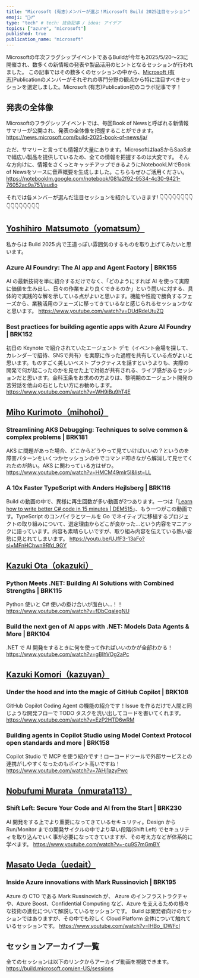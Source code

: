 ```yaml
---
title: "Microsoft (有志)メンバーが選ぶ！Microsoft Build 2025注目セッション"
emoji: "💁‍♂️"
type: "tech" # tech: 技術記事 / idea: アイデア
topics: ["azure", "microsoft"]
published: true
publication_name: "microsoft"
---
```


Microsoftの年次フラグシップイベントであるBuildが今年も2025/5/20～23に開催され、数多くの新情報の発表や製品活用のヒントとなるセッションが行われました。
この記事ではその数多くのセッションの中から、[Microsoft (有志)](https://zenn.dev/p/microsoft)Publicationのメンバーがそれぞれの専門分野の観点から特に注目すべきセッションを選定しました。Microsoft (有志)Publication初のコラボ記事です！


## 発表の全体像
Microsoftのフラグシップイベントでは、毎回Book of Newsと呼ばれる新情報サマリーが公開され、発表の全体像を把握することができます。
https://news.microsoft.com/build-2025-book-of-news/ja/

ただ、サマリーと言っても情報が大量にあります。MicrosoftはIaaSからSaaSまで幅広い製品を提供しているため、全ての情報を把握するのは大変です。
そんな方向けに、情報をさくっとキャッチアップできるようにNotebookLMでBook of Newsをソースに音声概要を生成しました。こちらもぜひご活用ください。
https://notebooklm.google.com/notebook/081a2f92-9534-4c30-9421-76052ac9a751/audio

それでは各メンバーが選んだ注目セッションを紹介していきます!
👇👇👇👇👇👇👇👇👇👇👇👇👇👇👇👇

## [Yoshihiro  Matsumoto（yomatsum）](https://zenn.dev/yomatsum)
私からは Build 2025 内で王道っぽい雰囲気のするものを取り上げてみたいと思います。
### Azure AI Foundry: The AI app and Agent Factory | BRK155
AI の最新技術を単に紹介するだけでなく、「どのようにすれば AI を使って実際に価値を生み出し、日々の作業をより良くできるのか」という問いに対する、具体的で実践的な解を示している点がよいと思います。機能や性能で勝負するフェーズから、業務活用のフェーズに移ってきているなと感じられるセッションかなと思います。
https://www.youtube.com/watch?v=DUdRdeUtuZQ

### Best practices for building agentic apps with Azure AI Foundry | BRK152
初日の Keynote で紹介されていたエージェント デモ（イベント会場を探して、カレンダーで招待、SNSで共有）を実際に作った過程を共有している点がよいと思います。ものすごく美しいベスト プラクティスを話すというよりも、実際の開発で何が起こったのかを見せた上で対処が共有される、ライブ感があるセッションだと思います。金科玉条をお求めの方よりは、黎明期のエージェント開発の苦労話を他山の石としたい方にお勧めします。
https://www.youtube.com/watch?v=WH9iBu9hT4E

## [Miho Kurimoto（mihohoi）](https://zenn.dev/mihohoi)
### Streamlining AKS Debugging: Techniques to solve common & complex problems | BRK181
AKS に問題があった場合、どこからどうやって見ていけばいいの？というのを障害パターンをいくつかセッションの中でコマンド叩きながら解消して見せてくれたのが熱い。AKS に関わっている方はぜひ。
https://www.youtube.com/watch?v=HMCM49mIr5I&list=LL

### A 10x Faster TypeScript with Anders Hejlsberg | BRK116
Build の動画の中で、異様に再生回数が多い動画が2つあります。一つは「[Learn how to write better C# code in 15 minutes | DEM515](https://youtu.be/-Jyj4xlwss8?si=vr69bq3GirRARvSU)」、もう一つがこの動画です。TypeScript のコンパイラとツールを Go でネイティブに移植するプロジェクトの取り組みについて、選定理由からどこが良かった...という内容をマニアックに語っています。内容も素晴らしいですが、取り組み内容を伝えている熱い姿勢に見とれてしまいます。
https://youtu.be/UJfF3-13aFo?si=MFnHChwn9Rfd_9GY

## [Kazuki Ota（okazuki）](https://zenn.dev/okazuki)
### Python Meets .NET: Building AI Solutions with Combined Strengths | BRK115
Python 使いと C# 使いの掛け合いが面白い…！！
https://www.youtube.com/watch?v=fDbCqalegNU

### Build the next gen of AI apps with .NET: Models Data Agents & More | BRK104
.NET で AI 開発をするときに何を使って作ればいいのかが全部わかる！
https://www.youtube.com/watch?v=gBIhVOg2aPc

## [Kazuki Komori（kazuyan）](https://zenn.dev/kazuyan)
### Under the hood and into the magic of GitHub Copilot | BRK108
GitHub Copilot Coding Agent の機能の紹介です！Issue を作るだけで人間と同じような開発フローで TODO タスクを洗い出してコードを書いてくれます。
https://www.youtube.com/watch?v=EzP2HTD6wRM

### Building agents in Copilot Studio using Model Context Protocol open standards and more | BRK158
Copilot Studio で MCP を使う紹介です！ローコードツールで外部サービスとの連携がしやすくなったのもポイント高いですね！
https://www.youtube.com/watch?v=7AHj1azyPwc

## [Nobufumi Murata（nmurata113）](https://zenn.dev/nmurata113)
### Shift Left: Secure Your Code and AI from the Start | BRK230
AI 開発をする上でより重要になってきているセキュリティ。Design から Run/Monitor までの開発サイクルの中でより早い段階(Shift Left) でセキュリティを取り込んでいく事が必要になってきていますが、その考え方などが体系的に学べます。
https://www.youtube.com/watch?v=-cu9S7mGmBY

## [Masato Ueda（uedait）](https://zenn.dev/uedait)
### Inside Azure innovations with Mark Russinovich | BRK195
Azure の CTO である Mark Russinovich が、 Azure のインフラストラクチャや、Azure Boost、Confidential Computing など、Azure を支えるための様々な技術の進化について解説しているセッションです。 Build は開発者向けのセッションではありますが、その中でも珍しく Cloud Platform 全体について触れているセッションです。
https://www.youtube.com/watch?v=lHBo_lDWFcI

## セッションアーカイブ一覧
全てのセッションは以下のリンクからアーカイブ動画を視聴できます。
https://build.microsoft.com/en-US/sessions